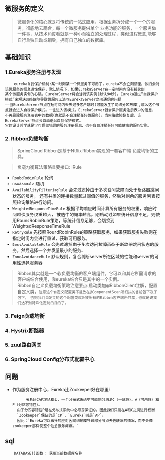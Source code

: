 ## 微服务的定义
> 微服务化的核心就是将传统的一站式应用，根据业务拆分成一个一个的服务，彻底地去耦合，每一个微服务提供单个
业务功能的服务，一个服务做一件事，从技术角度看就是一种小而独立的处理过程，类似进程概念,能够自行单独启动或销毁，拥有自己独立的数据库。

## 基础知识
### 1.Eureka服务注册与发现  
        eureka自我保护机制:某一时刻某一个微服务不可用了，eureka不会立刻清理，依旧会对该微服务的信息进性保存，默认情况下，如果EurekaServer在一定时间内没有接收到  
    某个微服务实例的心跳，EurekaServer将会注销该实例(默认90秒)。Eureka通过“自我保护模式”来解决网络故障导致微服务无法与EurekaServer之间通信的问题  
    ——当EurekaServer节点在短时间内丢失过多客户端时(可能发生了网络分区故障),那么这个节点就会进入自我保护模式。一旦进入该模式，EurekaServer就会保护服务注册表中的信息，
    不再删除服务注册表中的数据(也就是不会注销任何微服务)。当网络故障恢复后，该EurekaServer节点会自动退出自我保护模式。  
    它的设计哲学就是宁可保留错误的服务注册信息，也不盲目注销任何可能健康的服务实例。     
### 2. Ribbon负载均衡  
> SpringCloud Ribbon是基于Ntflix Ribbon实现的一套客户端 负载均衡的工具。  

> 负载均衡算法策略重要接口: IRule
* `RoubdRobinRule`    轮询
* `RandomRule`        随机
* `AvailabilityFilteringRule` 会先过滤掉由于多次访问故障而处于断路器跳闸状态的服务，
还有并发的连接数量超过阈值的服务，然后对剩余的服务列表按照轮询策略进行访问。
* `WeightedResponseTimeRule`  根据平均响应时间计算所有服务的权重，响应时间越快服务权重越大，
被选中的概率越高。刚启动时如果统计信息不足，则使用RoundRobinRule策略，等统计信息足够，会切换到WeightedResponseTimeRule
* `RetryRule` 先按照RoundRobinRule的策略获取服务，如果获取服务失败则在指定时间内会进行重试，获取可用服务。
* `BestAvailableRule` 会先过滤掉由于多次访问故障而处于断路器跳闸状态的服务，然后选择一个并发量最小的服务。
* `ZoneAvoidanceRule` 默认规则，复合判断server所在区域的性能和server的可用性选择服务器

> Ribbon其实就是一个软负载均衡的客户端组件，它可以和其它所需请求的客户端结合使用，和eureka结合只是其中的一个实例。  
> Ribbon自定义负载均衡策略注意要点:启动类加@RibbonClient注解，配置自定义类，`注意这个自定义配置类不能放在@ComponentScan所扫描的当前包下及子包下，
否则我们自定义的这个配置类就会被所有的Ribbon客户端所共享，也就是说我们达不到特殊化定制的目的了。`
### 3. Feign负载均衡  
### 4. Hystrix断路器  
### 5. zuul路由网关  
### 6. SpringCloud Config分布式配置中心

## 问题
* 作为服务注册中心，Eureka比Zookeeper好在哪里?

            著名的CAP理论指出，一个分布式系统不可能同时满足C（一致性）、A（可用性）和P（分区容错性）。
        由于分区容错性P是在分布式系统中必须要保证的，因此我们只能在A和C之间进行权衡
        `Zookeeper`保证的是`CP`，`Eureka`则是`AP`。
        因此：`Eureka可以很好的应对因网络故障导致部分节点失去联系的情况，而不会像zookeeper那样使整个注册服务瘫痪。`

## sql  
```mysql
    DATABASE()函数： 获取当前数据库名称
```